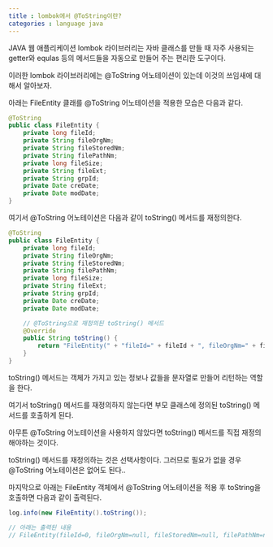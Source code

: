 ```yaml
---
title : lombok에서 @ToString이란?
categories : language java 
---
```


JAVA 웹 애플리케이션 lombok 라이브러리는 자바 클래스를 만들 때 자주 사용되는 getter와 equlas 등의 메서드들을 자동으로 만들어 주는 편리한 도구이다.

이러한 lombok 라이브러리에는 @ToString 어노테이션이 있는데 이것의 쓰임새에 대해서 알아보자.

아래는 FileEntity 클래를 @ToString 어노테이션을 적용한 모습은 다음과 같다.

~~~java
@ToString
public class FileEntity {
	private long fileId;
	private String fileOrgNm;
	private String fileStoredNm;
	private String filePathNm;
	private long fileSize;
	private String fileExt;
	private String grpId;
	private Date creDate;
	private Date modDate;
}
~~~

여기서 @ToString 어노테이션은 다음과 같이 toString() 메서드를 재정의한다.

~~~java
@ToString
public class FileEntity {
	private long fileId;
	private String fileOrgNm;
	private String fileStoredNm;
	private String filePathNm;
	private long fileSize;
	private String fileExt;
	private String grpId;
	private Date creDate;
	private Date modDate;

	// @ToString으로 재정의된 toString() 메서드
	@Override
	public String toString() {
		return "FileEntity(" + "fileId=" + fileId + ", fileOrgNm=" + fileOrgNm + ", fileStoredNm=" + fileStoredNm + ", filePathNm=" + filePathNm + ", fileSize=" + filePathNm + ", fileExt=" + fileExt + ", grpId=" + grpId + ", creDate=" + creDate + ", modDate=" + modDate + ")"
	}
}
~~~

toString() 메서드는 객체가 가지고 있는 정보나 값들을 문자열로 만들어 리턴하는 역할을 한다.

여기서 toString() 메서드를 재정의하지 않는다면 부모 클래스에 정의된 toString() 메서드를 호출하게 된다.

아무튼 @ToString 어노테이션을 사용하지 않았다면 toString() 메서드를 직접 재정의해야하는 것이다.

toString() 메서드를 재정의하는 것은 선택사항이다. 그러므로 필요가 없을 경우 @ToString 어노테이션은 없어도 된다..

마지막으로 아래는  FileEntity 객체에서 @ToString 어노테이션을 적용 후 toString을 호출하면 다음과 같이 출력된다.

~~~java
log.info(new FileEntity().toString());

// 아래는 출력된 내용
// FileEntity(fileId=0, fileOrgNm=null, fileStoredNm=null, filePathNm=null, fileSize=0, fileExt=null, grpId=null, creDate=null, modDate=null)
~~~












